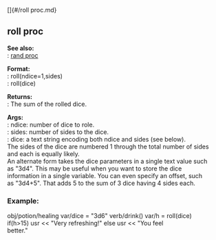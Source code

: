 []{#/roll proc.md}    
## roll proc    
**See also:**    
:   [rand proc](/proc/rand)    
<!-- -->    
**Format:**    
:   roll(ndice=1,sides)    
:   roll(dice)    
<!-- -->    
**Returns:**    
:   The sum of the rolled dice.    
<!-- -->    
**Args:**    
:   ndice: number of dice to role.    
:   sides: number of sides to the dice.    
:   dice: a text string encoding both ndice and sides (see below).    
The sides of the dice are numbered 1 through the total number of sides    
and each is equally likely.    
An alternate form takes the dice parameters in a single text value such    
as \"3d4\". This may be useful when you want to store the dice    
information in a single variable. You can even specify an offset, such    
as \"3d4+5\". That adds 5 to the sum of 3 dice having 4 sides each.    
### Example:    
obj/potion/healing var/dice = \"3d6\" verb/drink() var/h = roll(dice)    
if(h\>15) usr \<\< \"Very refreshing!\" else usr \<\< \"You feel    
better.\"  